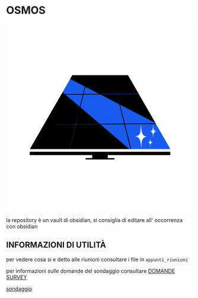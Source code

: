 # OSMOS

![](Report/Images/LogoGip.png)

la repository è un vault di obsidian, si consiglia di editare all' occorrenza con obsidian

## INFORMAZIONI DI UTILITÀ

per vedere cosa si e detto alle riunioni consultare i file in `appunti_riunioni`

per informazioni sulle domande del sondaggio consultare  [DOMANDE SURVEY](DOMANDE%20SURVEY.md) 

[sondaggio](https://docs.google.com/forms/d/e/1FAIpQLSf65STY9c024gjaCL0ih_2n0CCFVqbAYwnpum_E9ns3wSv41g/formResponse)  